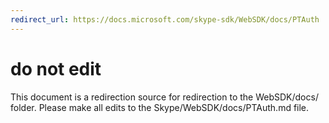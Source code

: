 ```yaml
---
redirect_url: https://docs.microsoft.com/skype-sdk/WebSDK/docs/PTAuth
---
```

# do not edit
This document is a redirection source for redirection to the WebSDK/docs/ folder. Please make all edits to the Skype/WebSDK/docs/PTAuth.md file.

